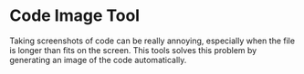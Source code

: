 # Code Image Tool

Taking screenshots of code can be really annoying, especially when the file is longer than fits on the screen.
This tools solves this problem by generating an image of the code automatically.
